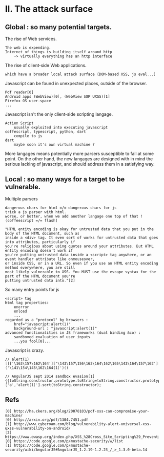 II. The attack surface
=======================

Global : so many potential targets.
-----------------------------------

The rise of Web services.

    The web is expending.
    Internet of things is building itself around http
        -> virtually everything has an http interface

The rise of client-side Web applications.

    which have a broader local attack surface (DOM-based XSS, js eval...)

Javascript can be found in unexpected places, outside of the browser.
    
    Pdf reader[0]
    Android apps (WebView)[0], (WebView SOP UXSS)[1]
    Firefox OS user-space
    ...

Javascript isn't the only client-side scripting langage.

    Action Script
        usually exploited into executing javascript
    coffescript, typescript, python, dart
        compile to js
    dart
        maybe soon it's own virtual machine ?

More langages means potentially more parsers susceptible to fail at some point. On the other hand, the new langages are designed with in mind the serious lacking of javascript, and should address them in a satisfying way.


Local : so many ways for a target to be vulnerable.
---------------------------------------------------

Multiple parsers

    dangerous chars for html =/= dangerous chars for js
    trick a js parser with html.
    worse, or better, when we add another langage one top of that ! (coffeescript =/= flash)

    "HTML entity encoding is okay for untrusted data that you put in the body of the HTML document, such as 
    inside a <div> tag. It even sort of works for untrusted data that goes into attributes, particularly if
    you're religious about using quotes around your attributes. But HTML entity encoding doesn't work if 
    you're putting untrusted data inside a <script> tag anywhere, or an event handler attribute like onmouseover,
    or inside CSS, or in a URL. So even if you use an HTML entity encoding method everywhere, you are still
    most likely vulnerable to XSS. You MUST use the escape syntax for the part of the HTML document you're 
    putting untrusted data into."[2]

So many entry points for js
    
    <script> tag
    html tag properties:
        onerror
        onload
        ...
    regarded as a "protocol" by browsers : 
        href="javascript:alert(1)"
        background-url : "javascript:alert(1)"
    advanced functionalities in JS frameworks (dual binding &co) : 
        sandboxed evaluation of user inputs
        ...you fool[0]...

Javascript is crazy.
    
    // alert(1)
    []['\163\157\162\164']['\143\157\156\163\164\162\165\143\164\157\162']('\141\154\145\162\164(1)')()

    // AngularJS sept 2014 sandbox evasion[1]
    {{toString.constructor.prototype.toString=toString.constructor.prototype.call;}}['a','alert(1)'].sort(toString.constructor);


Refs
----

    [0] http://ha.ckers.org/blog/20070103/pdf-xss-can-compromise-your-machine/
    [0] http://arxiv.org/pdf/1304.7451.pdf
    [1] http://www.cyberoam.com/blog/vulnerability-alert-universal-xss-uxss-vulnerability-on-android/
    [2] https://www.owasp.org/index.php/XSS_%28Cross_Site_Scripting%29_Prevention_Cheat_Sheet#A_Positive_XSS_Prevention_Model
    [0] https://code.google.com/p/mustache-security/w/list
    [1] https://code.google.com/p/mustache-security/wiki/AngularJS#AngularJS_1.2.19-1.2.23_/_>_1.3.0-beta.14